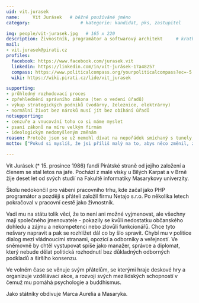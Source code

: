 ```yaml
---
uid: vit.jurasek
name:     Vít Jurásek  	# běžně používáné jméno
category:                 	# kategorie: kandidat, pks, zastupitel

img: people/vit-jurasek.jpg   # 165 x 220
description: Živnostník, programátor a softwarový architekt  	# kratký popis, max 160 znaků
mail:
- vit.jurasek@pirati.cz
profiles:  
  facebook: https://www.facebook.com/jurasek.vit
  linkedin: https://linkedin.com/in/vít-jurásek-17a48257
  compass: https://www.politicalcompass.org/yourpoliticalcompass?ec=-5.63&soc=-2.15
  wiki: https://wiki.pirati.cz/lide/vit_jurasek

supporting:
- průhledný rozhodovací proces
- zpřehlednění správního zákona (ten o vedení úřadů)
- výkup strategických podniků (vodárny, železnice, elektrárny)
- normální život bez nároků musí jít bez obíhání úřadů
notsupporting:
- cenzuře a vnucování toho co si máme myslet
- psaní zákonů na míru velkým firmám
- ideologickým nedomyšleným změnám
reason: Protože jsem se už nemohl dívat na nepořádek smíchaný s tunely, kam se slušný člověk bojí jen podívat. A protože jsem našel stranu, které věřím, že mi pomůže to změnit.
motto: ["Pokud si myslíš, že jsi příliš malý na to, abys něco změnil, zkus spát v místnosti s komárem.", "Dalai Lama XIV"]

---
```


Vít Jurásek (* 15. prosince 1986) fandí Pirátské straně od jejího založení a členem se stal letos na jaře. Pochází z malé vísky u Bílých Karpat a v Brně žije deset let od svých studií na Fakultě informatiky Masarykovy univerzity.

Školu nedokončil pro vábení pracovního trhu, kde začal jako PHP programátor a později s přáteli založil firmu Netajo s.r.o. Po několika letech pokračoval v pracovní cestě jako živnostník.

Vadí mu na státu tolik věcí, že to není ani možné vyjmenovat, ale všechny mají společného jmenovatele - pokazily se kvůli nedostatku občanského dohledu a zájmu a nekompetenci nebo zlovůli funkcionářů. Chce tyto nešvary napravit a pak se rozhlížet dál co by šlo spravit. Chybí mu v politice dialog mezi vládnoucími stranami, opozicí a odborníky a veřejností. Ve sněmovně by chtěl vystupovat spíše jako manažer, správce a diplomat, který nebude dělat politická rozhodnutí bez důkladných odborných podkladů a širšího konsenzu.

Ve volném čase se věnuje svým přátelům, se kterými hraje deskové hry a organizuje vzdělávací akce, a rozvoji svých mezilidských schopností v čemuž mu pomáhá psychologie a buddhismus.

Jako státníky obdivuje Marca Aurelia a Masaryka.
